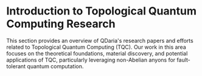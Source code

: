 # Introduction to Topological Quantum Computing Research

This section provides an overview of QDaria's research papers and efforts related to Topological Quantum Computing (TQC). Our work in this area focuses on the theoretical foundations, material discovery, and potential applications of TQC, particularly leveraging non-Abelian anyons for fault-tolerant quantum computation.
